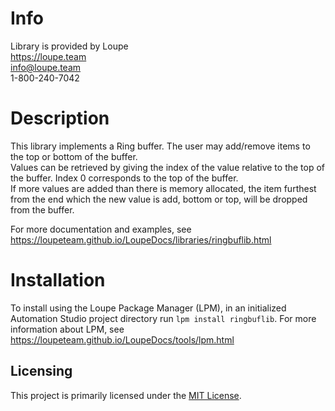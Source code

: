 # Info
Library is provided by Loupe  
https://loupe.team  
info@loupe.team  
1-800-240-7042  

# Description
This library implements a Ring buffer. The user may add/remove items to the top or bottom of the buffer.  
Values can be retrieved by giving the index of the value relative to the top of the buffer. Index 0 corresponds to the top of the buffer.  
If more values are added than there is memory allocated, the item furthest from the end which the new value is add, bottom or top, will be dropped from the buffer.

For more documentation and examples, see https://loupeteam.github.io/LoupeDocs/libraries/ringbuflib.html

# Installation
To install using the Loupe Package Manager (LPM), in an initialized Automation Studio project directory run `lpm install ringbuflib`. For more information about LPM, see https://loupeteam.github.io/LoupeDocs/tools/lpm.html

## Licensing

This project is primarily licensed under the [MIT License](LICENSE). 